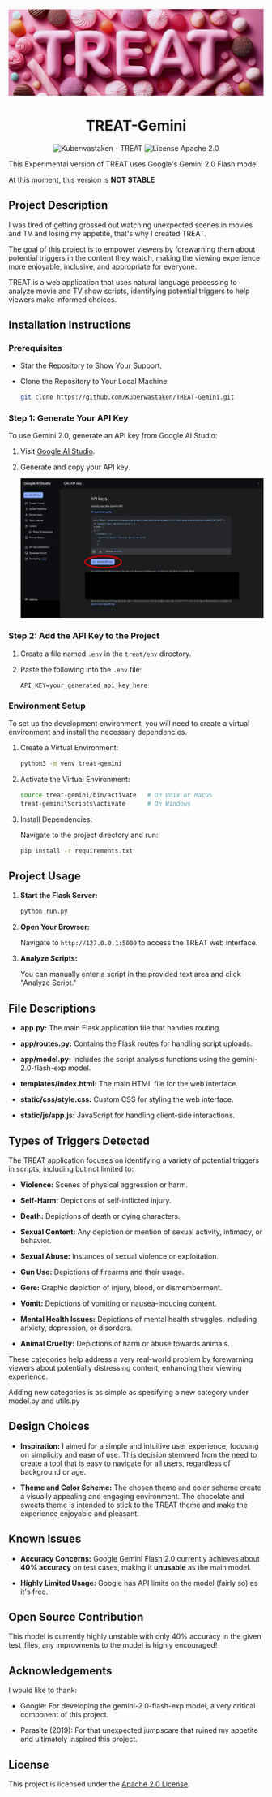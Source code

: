 ![Treat_Banner](static\readme-images\New_Treat_Banner.png)

<h1 align="center">
  TREAT-Gemini
</h1>

<p align="center">
<img src="https://img.shields.io/static/v1?label=Kuberwastaken&message=TREAT-Gemini&color=pink&logo=github" alt="Kuberwastaken - TREAT">
<img src="https://img.shields.io/badge/License-Apache_2.0-pink" alt="License Apache 2.0">
</p>

This Experimental version of TREAT uses Google's Gemini 2.0 Flash model

At this moment, this version is **NOT STABLE**

## Project Description

I was tired of getting grossed out watching unexpected scenes in movies and TV and losing my appetite, that's why I created TREAT.

The goal of this project is to empower viewers by forewarning them about potential triggers in the content they watch, making the viewing experience more enjoyable, inclusive, and appropriate for everyone.

TREAT is a web application that uses natural language processing to analyze movie and TV show scripts, identifying potential triggers to help viewers make informed choices.


## Installation Instructions
### Prerequisites
 - Star the Repository to Show Your Support.
 - Clone the Repository to Your Local Machine:

    ```bash
   git clone https://github.com/Kuberwastaken/TREAT-Gemini.git
    ```

### Step 1: Generate Your API Key
To use Gemini 2.0, generate an API key from Google AI Studio:

1. Visit [Google AI Studio](https://aistudio.google.com/app/apikey).

2. Generate and copy your API key.

   ![API Key Instructions](static\readme-images\instuctions.png)

### Step 2: Add the API Key to the Project
1. Create a file named `.env` in the `treat/env` directory.
2. Paste the following into the `.env` file:

   ```
   API_KEY=your_generated_api_key_here
   ```

### Environment Setup
To set up the development environment, you will need to create a virtual environment and install the necessary dependencies.

1. Create a Virtual Environment:

   ```bash
   python3 -m venv treat-gemini
   ```

2. Activate the Virtual Environment:

   ```bash
   source treat-gemini/bin/activate   # On Unix or MacOS
   treat-gemini\Scripts\activate      # On Windows
   ```

3. Install Dependencies:

   Navigate to the project directory and run:

   ```bash
   pip install -r requirements.txt
   ```

## Project Usage
1. **Start the Flask Server:**

   ```bash
   python run.py
   ```

2. **Open Your Browser:** 

   Navigate to `http://127.0.0.1:5000` to access the TREAT web interface.

3. **Analyze Scripts:**

   You can manually enter a script in the provided text area and click "Analyze Script."

## File Descriptions
- **app.py:** The main Flask application file that handles routing.

- **app/routes.py:** Contains the Flask routes for handling script uploads.

- **app/model.py:** Includes the script analysis functions using the gemini-2.0-flash-exp model.

- **templates/index.html:** The main HTML file for the web interface.

- **static/css/style.css:** Custom CSS for styling the web interface.

- **static/js/app.js:** JavaScript for handling client-side interactions.

## Types of Triggers Detected
The TREAT application focuses on identifying a variety of potential triggers in scripts, including but not limited to:

- **Violence:** Scenes of physical aggression or harm.

- **Self-Harm:** Depictions of self-inflicted injury.

- **Death:** Depictions of death or dying characters.

- **Sexual Content:** Any depiction or mention of sexual activity, intimacy, or behavior.

- **Sexual Abuse:** Instances of sexual violence or exploitation.

- **Gun Use:** Depictions of firearms and their usage.

- **Gore:** Graphic depiction of injury, blood, or dismemberment.

- **Vomit:** Depictions of vomiting or nausea-inducing content.

- **Mental Health Issues:** Depictions of mental health struggles, including anxiety, depression, or disorders.

- **Animal Cruelty:** Depictions of harm or abuse towards animals.

These categories help address a very real-world problem by forewarning viewers about potentially distressing content, enhancing their viewing experience.

Adding new categories is as simple as specifying a new category under model.py and utils.py

## Design Choices

- **Inspiration:** I aimed for a simple and intuitive user experience, focusing on simplicity and ease of use. This decision stemmed from the need to create a tool that is easy to navigate for all users, regardless of background or age.

- **Theme and Color Scheme:** The chosen theme and color scheme create a visually appealing and engaging environment. The chocolate and sweets theme is intended to stick to the TREAT theme and make the experience enjoyable and pleasant.

## Known Issues

- **Accuracy Concerns:** Google Gemini Flash 2.0 currently achieves about **40% accuracy** on test cases, making it **unusable** as the main model.

- **Highly Limited Usage:** Google has API limits on the model (fairly so) as it's free.

## Open Source Contribution
This model is currently highly unstable with only 40% accuracy in the given test_files, any improvments to the model is highly encouraged!

## Acknowledgements
I would like to thank:

- Google: For developing the gemini-2.0-flash-exp model, a very critical component of this project.

- Parasite (2019): For that unexpected jumpscare that ruined my appetite and ultimately inspired this project.

## License
This project is licensed under the [Apache 2.0 License](https://github.com/Kuberwastaken/TREAT-Gemini/blob/main/LICENSE).